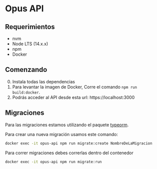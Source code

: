 # Opus API

## Requerimientos ##

- nvm
- Node LTS (14.x.x)
- npm
- Docker

## Comenzando ##

0. Instala todas las dependencias
1. Para levantar la imagen de Docker, Corre el comando `npm run build:docker`. 
2. Podrás acceder al API desde esta url: https://localhost:3000

## Migraciones ##

Para las migraciones estamos utilizando el paquete [typeorm](https://typeorm.io/#/).

Para crear una nueva migración usamos este comando:

```sh
docker exec -it opus-api npm run migrate:create NombreDeLaMigracion
```

Para correr migraciones debes correrlas dentro del contenedor

```sh
docker exec -it opus-api npm run migrate:run
```